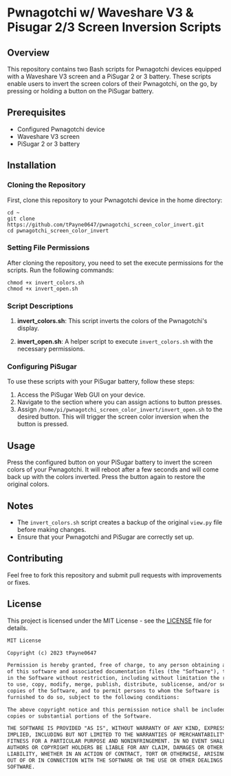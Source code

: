 # Pwnagotchi w/ Waveshare V3 & Pisugar 2/3 Screen Inversion Scripts

## Overview
This repository contains two Bash scripts for Pwnagotchi devices equipped with a Waveshare V3 screen and a PiSugar 2 or 3 battery. These scripts enable users to invert the screen colors of their Pwnagotchi, on the go, by pressing or holding a button on the PiSugar battery.

## Prerequisites
- Configured Pwnagotchi device
- Waveshare V3 screen
- PiSugar 2 or 3 battery

## Installation

### Cloning the Repository
First, clone this repository to your Pwnagotchi device in the home directory:
```
cd ~
git clone https://github.com/tPayne0647/pwnagotchi_screen_color_invert.git
cd pwnagotchi_screen_color_invert
```

### Setting File Permissions
After cloning the repository, you need to set the execute permissions for the scripts. Run the following commands:
```
chmod +x invert_colors.sh
chmod +x invert_open.sh
```

### Script Descriptions

1. **invert_colors.sh**: This script inverts the colors of the Pwnagotchi's display.


2. **invert_open.sh**: A helper script to execute `invert_colors.sh` with the necessary permissions.

### Configuring PiSugar
To use these scripts with your PiSugar battery, follow these steps:

1. Access the PiSugar Web GUI on your device.
2. Navigate to the section where you can assign actions to button presses.
3. Assign `/home/pi/pwnagotchi_screen_color_invert/invert_open.sh` to the desired button. This will trigger the screen color inversion when the button is pressed.

## Usage
Press the configured button on your PiSugar battery to invert the screen colors of your Pwnagotchi. It will reboot after a few seconds and will come back up with the colors inverted. Press the button again to restore the original colors.

## Notes
- The `invert_colors.sh` script creates a backup of the original `view.py` file before making changes.
- Ensure that your Pwnagotchi and PiSugar are correctly set up.

## Contributing
Feel free to fork this repository and submit pull requests with improvements or fixes.

## License

This project is licensed under the MIT License - see the [LICENSE](LICENSE) file for details.

```markdown
MIT License

Copyright (c) 2023 tPayne0647

Permission is hereby granted, free of charge, to any person obtaining a copy
of this software and associated documentation files (the "Software"), to deal
in the Software without restriction, including without limitation the rights
to use, copy, modify, merge, publish, distribute, sublicense, and/or sell
copies of the Software, and to permit persons to whom the Software is
furnished to do so, subject to the following conditions:

The above copyright notice and this permission notice shall be included in all
copies or substantial portions of the Software.

THE SOFTWARE IS PROVIDED "AS IS", WITHOUT WARRANTY OF ANY KIND, EXPRESS OR
IMPLIED, INCLUDING BUT NOT LIMITED TO THE WARRANTIES OF MERCHANTABILITY,
FITNESS FOR A PARTICULAR PURPOSE AND NONINFRINGEMENT. IN NO EVENT SHALL THE
AUTHORS OR COPYRIGHT HOLDERS BE LIABLE FOR ANY CLAIM, DAMAGES OR OTHER
LIABILITY, WHETHER IN AN ACTION OF CONTRACT, TORT OR OTHERWISE, ARISING FROM,
OUT OF OR IN CONNECTION WITH THE SOFTWARE OR THE USE OR OTHER DEALINGS IN THE
SOFTWARE.
```